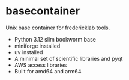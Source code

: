 # basecontainer

Unix base container for fredericklab tools.

* Python 3.12 slim bookworm base
* miniforge installed
* uv installed
* A minimal set of scientific libraries and pyqt
* AWS access libraries
* Built for amd64 and arm64
